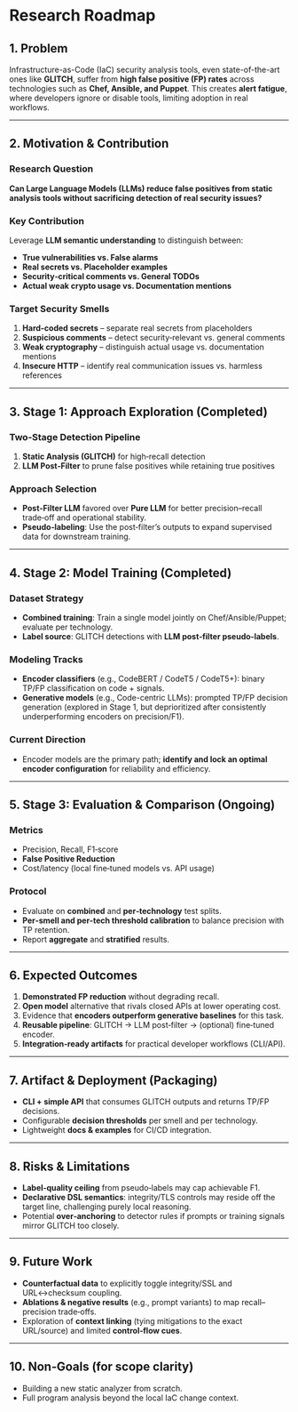 # Research Roadmap

## 1. Problem

Infrastructure-as-Code (IaC) security analysis tools, even state-of-the-art ones like **GLITCH**, suffer from **high false positive (FP) rates** across technologies such as **Chef, Ansible, and Puppet**. This creates **alert fatigue**, where developers ignore or disable tools, limiting adoption in real workflows.

---

## 2. Motivation & Contribution

### Research Question

**Can Large Language Models (LLMs) reduce false positives from static analysis tools without sacrificing detection of real security issues?**

### Key Contribution

Leverage **LLM semantic understanding** to distinguish between:

- **True vulnerabilities vs. False alarms**
- **Real secrets vs. Placeholder examples**
- **Security‑critical comments vs. General TODOs**
- **Actual weak crypto usage vs. Documentation mentions**

### Target Security Smells

1. **Hard-coded secrets** – separate real secrets from placeholders
2. **Suspicious comments** – detect security‑relevant vs. general comments
3. **Weak cryptography** – distinguish actual usage vs. documentation mentions
4. **Insecure HTTP** – identify real communication issues vs. harmless references

---

## 3. Stage 1: Approach Exploration (Completed)

### Two‑Stage Detection Pipeline

1. **Static Analysis (GLITCH)** for high‑recall detection
2. **LLM Post‑Filter** to prune false positives while retaining true positives

### Approach Selection

- **Post‑Filter LLM** favored over **Pure LLM** for better precision–recall trade‑off and operational stability.
- **Pseudo‑labeling**: Use the post‑filter’s outputs to expand supervised data for downstream training.

---

## 4. Stage 2: Model Training (Completed)

### Dataset Strategy

- **Combined training**: Train a single model jointly on Chef/Ansible/Puppet; evaluate per technology.
- **Label source**: GLITCH detections with **LLM post‑filter pseudo‑labels**.

### Modeling Tracks

- **Encoder classifiers** (e.g., CodeBERT / CodeT5 / CodeT5+): binary TP/FP classification on code + signals.
- **Generative models** (e.g., Code-centric LLMs): prompted TP/FP decision generation (explored in Stage 1, but deprioritized after consistently underperforming encoders on precision/F1).

### Current Direction

- Encoder models are the primary path; **identify and lock an optimal encoder configuration** for reliability and efficiency.

---

## 5. Stage 3: Evaluation & Comparison (Ongoing)

### Metrics

- Precision, Recall, F1‑score
- **False Positive Reduction**
- Cost/latency (local fine‑tuned models vs. API usage)

### Protocol

- Evaluate on **combined** and **per‑technology** test splits.
- **Per‑smell and per‑tech threshold calibration** to balance precision with TP retention.
- Report **aggregate** and **stratified** results.

---

## 6. Expected Outcomes

1. **Demonstrated FP reduction** without degrading recall.
2. **Open model** alternative that rivals closed APIs at lower operating cost.
3. Evidence that **encoders outperform generative baselines** for this task.
4. **Reusable pipeline**: GLITCH → LLM post‑filter → (optional) fine‑tuned encoder.
5. **Integration‑ready artifacts** for practical developer workflows (CLI/API).

---

## 7. Artifact & Deployment (Packaging)

- **CLI + simple API** that consumes GLITCH outputs and returns TP/FP decisions.
- Configurable **decision thresholds** per smell and per technology.
- Lightweight **docs & examples** for CI/CD integration.

---

## 8. Risks & Limitations

- **Label‑quality ceiling** from pseudo‑labels may cap achievable F1.
- **Declarative DSL semantics**: integrity/TLS controls may reside off the target line, challenging purely local reasoning.
- Potential **over‑anchoring** to detector rules if prompts or training signals mirror GLITCH too closely.

---

## 9. Future Work

- **Counterfactual data** to explicitly toggle integrity/SSL and URL↔checksum coupling.
- **Ablations & negative results** (e.g., prompt variants) to map recall–precision trade‑offs.
- Exploration of **context linking** (tying mitigations to the exact URL/source) and limited **control‑flow cues**.

---

## 10. Non‑Goals (for scope clarity)

- Building a new static analyzer from scratch.
- Full program analysis beyond the local IaC change context.

